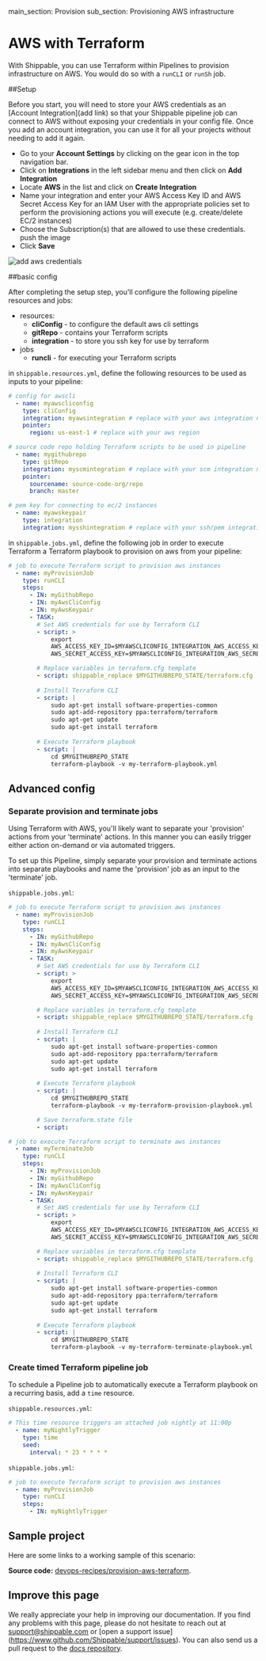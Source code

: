 main_section: Provision
sub_section: Provisioning AWS infrastructure

# AWS with Terraform
With Shippable, you can use Terraform within Pipelines to provision 
infrastructure on AWS. You would do so with a `runCLI` or 
`runSh` job.

##Setup

Before you start, you will need to store your AWS credentials as an [Account 
Integration](add link) so that your Shippable pipeline job can connect to AWS 
without exposing your credentials in your config file. Once you add an account 
integration, you can use it for all your projects without needing to add it again.

-  Go to your **Account Settings** by clicking on the gear icon in the top 
navigation bar.
-  Click on **Integrations** in the left sidebar menu and then click on **Add 
Integration**
-  Locate **AWS** in the list and click on **Create Integration**
-  Name your integration and enter your AWS Access Key ID and AWS Secret Access
Key for an IAM User with the appropriate policies set to perform the provisioning 
actions you will execute (e.g. create/delete EC/2 instances)
-  Choose the Subscription(s) that are allowed to use these credentials.
push the image
-  Click **Save**

<img src="../../images/provision/amazon-web-services-integration.png" alt="add 
aws credentials">

##basic config

After completing the setup step, you'll configure the following pipeline 
resources and jobs:

-  resources:
    *  **cliConfig** - to configure the default aws cli settings
    *  **gitRepo** - contains your Terraform scripts
    *  **integration** - to store you ssh key for use by terraform
-  jobs
    *  **runcli** - for executing your Terraform scripts

in `shippable.resources.yml`, define the following resources to be used as 
inputs to your pipeline:

```yaml
# config for awscli 
  - name: myawscliconfig
    type: cliConfig
    integration: myawsintegration # replace with your aws integration name
    pointer:
      region: us-east-1 # replace with your aws region

# source code repo holding Terraform scripts to be used in pipeline
  - name: mygithubrepo
    type: gitRepo
    integration: myscmintegration # replace with your scm integration name
    pointer:
      sourcename: source-code-org/repo
      branch: master

# pem key for connecting to ec/2 instances
  - name: myawskeypair
    type: integration
    integration: mysshintegration # replace with your ssh/pem integration name
```

in `shippable.jobs.yml`, define the following job in order to execute Terraform 
a Terraform playbook to provision on aws from your pipeline:

```yaml
# job to execute Terraform script to provision aws instances
  - name: myProvisionJob
    type: runCLI
    steps:
      - IN: myGithubRepo
      - IN: myAwsCliConfig
      - IN: myAwsKeypair
      - TASK:
        # Set AWS credentials for use by Terraform CLI
        - script: >
            export 
            AWS_ACCESS_KEY_ID=$MYAWSCLICONFIG_INTEGRATION_AWS_ACCESS_KEY_ID 
            AWS_SECRET_ACCESS_KEY=$MYAWSCLICONFIG_INTEGRATION_AWS_SECRET_ACCESS_KEY

        # Replace variables in terraform.cfg template
        - script: shippable_replace $MYGITHUBREPO_STATE/terraform.cfg
        
        # Install Terraform CLI
        - script: |
            sudo apt-get install software-properties-common  
            sudo apt-add-repository ppa:terraform/terraform  
            sudo apt-get update  
            sudo apt-get install terraform
        
        # Execute Terraform playbook
        - script: |
            cd $MYGITHUBREPO_STATE  
            terraform-playbook -v my-terraform-playbook.yml
```
## Advanced config
### Separate provision and terminate jobs
Using Terraform with AWS, you'll likely want to separate your 'provision' actions 
from your 'terminate' actions. In this manner you can easily trigger either 
action on-demand or via automated triggers.

To set up this Pipeline, simply separate your provision and terminate actions 
into separate playbooks and name the 'provision' job as an input to the 
'terminate' job.

`shippable.jobs.yml`:
```yaml
# job to execute Terraform script to provision aws instances
  - name: myProvisionJob
    type: runCLI
    steps:
      - IN: myGithubRepo
      - IN: myAwsCliConfig
      - IN: myAwsKeypair
      - TASK:
        # Set AWS credentials for use by Terraform CLI
        - script: >
            export 
            AWS_ACCESS_KEY_ID=$MYAWSCLICONFIG_INTEGRATION_AWS_ACCESS_KEY_ID 
            AWS_SECRET_ACCESS_KEY=$MYAWSCLICONFIG_INTEGRATION_AWS_SECRET_ACCESS_KEY

        # Replace variables in terraform.cfg template
        - script: shippable_replace $MYGITHUBREPO_STATE/terraform.cfg
        
        # Install Terraform CLI
        - script: |
            sudo apt-get install software-properties-common  
            sudo apt-add-repository ppa:terraform/terraform  
            sudo apt-get update  
            sudo apt-get install terraform
        
        # Execute Terraform playbook
        - script: |
            cd $MYGITHUBREPO_STATE  
            terraform-playbook -v my-terraform-provision-playbook.yml

        # Save terraform.state file
        - script:

# job to execute Terraform script to terminate aws instances
  - name: myTerminateJob
    type: runCLI
    steps:
      - IN: myProvisionJob     
      - IN: myGithubRepo
      - IN: myAwsCliConfig
      - IN: myAwsKeypair
      - TASK:
        # Set AWS credentials for use by Terraform CLI
        - script: >
            export 
            AWS_ACCESS_KEY_ID=$MYAWSCLICONFIG_INTEGRATION_AWS_ACCESS_KEY_ID 
            AWS_SECRET_ACCESS_KEY=$MYAWSCLICONFIG_INTEGRATION_AWS_SECRET_ACCESS_KEY

        # Replace variables in terraform.cfg template
        - script: shippable_replace $MYGITHUBREPO_STATE/terraform.cfg
        
        # Install Terraform CLI
        - script: |
            sudo apt-get install software-properties-common  
            sudo apt-add-repository ppa:terraform/terraform  
            sudo apt-get update  
            sudo apt-get install terraform
        
        # Execute Terraform playbook
        - script: |
            cd $MYGITHUBREPO_STATE  
            terraform-playbook -v my-terraform-terminate-playbook.yml
```

### Create timed Terraform pipeline job
To schedule a Pipeline job to automatically execute a Terraform playbook on a 
recurring basis, add a `time` resource.

`shippable.resources.yml`:
```yaml
# This time resource triggers an attached job nightly at 11:00p
  - name: myNightlyTrigger
    type: time
    seed:
      interval: * 23 * * * *
```

`shippable.jobs.yml`:
```yaml
# job to execute Terraform script to provision aws instances
  - name: myProvisionJob
    type: runCLI
    steps:
      - IN: myNightlyTrigger
```


## Sample project

Here are some links to a working sample of this scenario: 

**Source code:**  [devops-recipes/provision-aws-terraform](https://github.com/devops-recipes/provision-aws-terraform).


## Improve this page

We really appreciate your help in improving our documentation. If you find any 
problems with this page, please do not hesitate to reach out at 
[support@shippable.com](mailto:support@shippable.com) or [open a support issue]
(https://www.github.com/Shippable/support/issues). You can also send us a pull 
request to the [docs repository](https://www.github.com/Shippable/docs).
